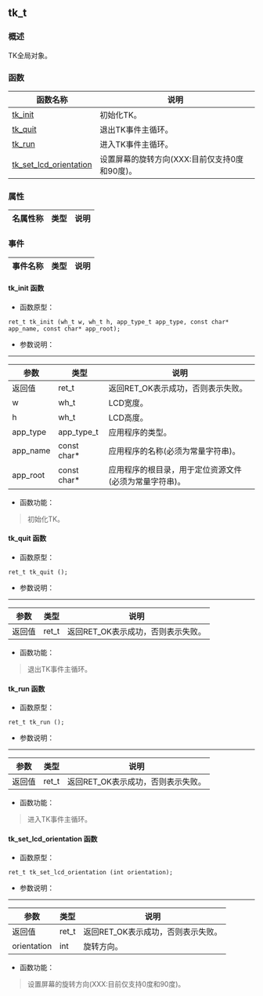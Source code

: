 ## tk\_t
### 概述
 TK全局对象。

### 函数
<p id="tk_t_methods">

| 函数名称 | 说明 | 
| -------- | ------------ | 
| <a href="#tk_t_tk_init">tk\_init</a> | 初始化TK。 |
| <a href="#tk_t_tk_quit">tk\_quit</a> | 退出TK事件主循环。 |
| <a href="#tk_t_tk_run">tk\_run</a> | 进入TK事件主循环。 |
| <a href="#tk_t_tk_set_lcd_orientation">tk\_set\_lcd\_orientation</a> | 设置屏幕的旋转方向(XXX:目前仅支持0度和90度)。 |
### 属性
<p id="tk_t_properties">

| 名属性称 | 类型 | 说明 | 
| -------- | ----- | ------------ | 
### 事件
<p id="tk_t_events">

| 事件名称 | 类型  | 说明 | 
| -------- | ----- | ------- | 
#### tk\_init 函数
* 函数原型：

```
ret_t tk_init (wh_t w, wh_t h, app_type_t app_type, const char* app_name, const char* app_root);
```

* 参数说明：

-----------------------

| 参数 | 类型 | 说明 |
| -------- | ----- | --------- |
| 返回值 | ret\_t | 返回RET\_OK表示成功，否则表示失败。 |
| w | wh\_t | LCD宽度。 |
| h | wh\_t | LCD高度。 |
| app\_type | app\_type\_t | 应用程序的类型。 |
| app\_name | const char* | 应用程序的名称(必须为常量字符串)。 |
| app\_root | const char* | 应用程序的根目录，用于定位资源文件(必须为常量字符串)。 |
* 函数功能：

> <p id="tk_t_tk_init"> 初始化TK。




#### tk\_quit 函数
* 函数原型：

```
ret_t tk_quit ();
```

* 参数说明：

-----------------------

| 参数 | 类型 | 说明 |
| -------- | ----- | --------- |
| 返回值 | ret\_t | 返回RET\_OK表示成功，否则表示失败。 |
* 函数功能：

> <p id="tk_t_tk_quit"> 退出TK事件主循环。




#### tk\_run 函数
* 函数原型：

```
ret_t tk_run ();
```

* 参数说明：

-----------------------

| 参数 | 类型 | 说明 |
| -------- | ----- | --------- |
| 返回值 | ret\_t | 返回RET\_OK表示成功，否则表示失败。 |
* 函数功能：

> <p id="tk_t_tk_run"> 进入TK事件主循环。




#### tk\_set\_lcd\_orientation 函数
* 函数原型：

```
ret_t tk_set_lcd_orientation (int orientation);
```

* 参数说明：

-----------------------

| 参数 | 类型 | 说明 |
| -------- | ----- | --------- |
| 返回值 | ret\_t | 返回RET\_OK表示成功，否则表示失败。 |
| orientation | int | 旋转方向。 |
* 函数功能：

> <p id="tk_t_tk_set_lcd_orientation"> 设置屏幕的旋转方向(XXX:目前仅支持0度和90度)。




